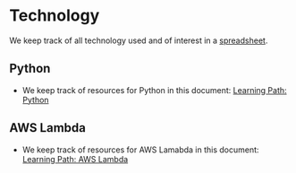 # Technology

We keep track of all technology used and of interest in a [spreadsheet](https://docs.google.com/spreadsheets/d/1xPOgEUm4BsMTB-O2912A8VM1HFLgAbAgOZkeVzoki4k/edit#gid=0).

## Python
* We keep track of resources for Python in this document: [Learning Path: Python](https://docs.google.com/document/d/1mOviM3jEh_YYjd9vZyP_dYV_9vMWK8HPd4TaMlU1ECo/edit)

## AWS Lambda
* We keep track of resources for AWS Lamabda in this document: [Learning Path: AWS Lambda](https://docs.google.com/document/d/1Gx-970VWPrE1duvQtCtF-xgE2XZYFCwA8MBGKlF8xZM/edit#)
